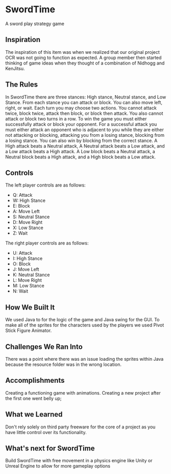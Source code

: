 # SwordTime

A sword play strategy game

## Inspiration
The inspiration of this item was when we realized that our original project OCR was not going to function as expected. A group member then started thinking of game ideas when they thought of a combination of Nidhogg and KenJitsu.

## The Rules
In SwordTime there are three stances: High stance, Neutral stance, and Low Stance. From each stance you can attack or block. You can also move left, right, or wait. Each turn you may choose two actions. You cannot attack twice, block twice, attack then block, or block then attack. You also cannot attack or block two turns in a row. To win the game you must either successfully attack or block your opponent. For a successful attack you must either attack an opponent who is adjacent to you while they are either not attacking or blocking, attacking you from a losing stance, blocking from a losing stance. You can also win by blocking from the correct stance. A High attack beats a Neutral attack, A Neutral attack beats a Low attack, and a Low attack beats a High attack. A Low block beats a Neutral attack, a Neutral block beats a High attack, and a High block beats a Low attack.

## Controls
The left player controls are as follows:
* Q: Attack
* W: High Stance
* E: Block
* A: Move Left
* S: Neutral Stance
* D: Move Right
* X: Low Stance
* Z: Wait

The right player controls are as follows:
* U: Attack
* I: High Stance
* O: Block
* J: Move Left
* K: Neutral Stance
* L: Move Right
* M: Low Stance
* N: Wait



## How We Built It
We used Java to for the logic of the game and Java swing for the GUI. To make all of the sprites for the characters used by the players we used Pivot Stick Figure Animator.

## Challenges We Ran Into
There was a point where there was an issue loading the sprites within Java because the resource folder was in the wrong location.

## Accomplishments
Creating a functioning game with animations. Creating a new project after the first one went belly up;

## What we Learned
Don't rely solely on third party freeware for the core of a project as you have little control over its functionality.

## What's next for SwordTime
Build SwordTime with free movement in a physics engine like Unity or Unreal Engine to allow for more gameplay options
